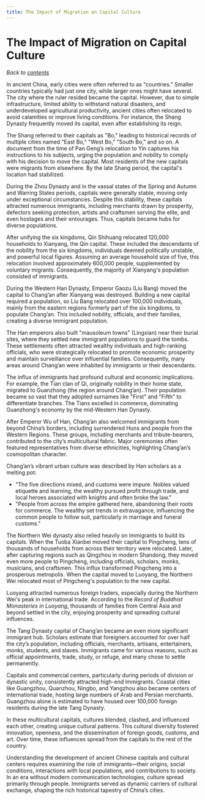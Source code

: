```yaml
---
title: The Impact of Migration on Capital Culture
---
```


# The Impact of Migration on Capital Culture

*Back to [contents](./content.md)*

In ancient China, early cities were often referred to as "countries." Smaller countries typically had just one city, while larger ones might have several. The city where the ruler resided became the capital. However, due to simple infrastructure, limited ability to withstand natural disasters, and underdeveloped agricultural productivity, ancient cities often relocated to avoid calamities or improve living conditions. For instance, the Shang Dynasty frequently moved its capital, even after establishing its reign.

The Shang referred to their capitals as "Bo," leading to historical records of multiple cities named "East Bo," "West Bo," "South Bo," and so on. A document from the time of Pan Geng’s relocation to Yin captures his instructions to his subjects, urging the population and nobility to comply with his decision to move the capital. Most residents of the new capitals were migrants from elsewhere. By the late Shang period, the capital's location had stabilized.

During the Zhou Dynasty and in the vassal states of the Spring and Autumn and Warring States periods, capitals were generally stable, moving only under exceptional circumstances. Despite this stability, these capitals attracted numerous immigrants, including merchants drawn by prosperity, defectors seeking protection, artists and craftsmen serving the elite, and even hostages and their entourages. Thus, capitals became hubs for diverse populations.

After unifying the six kingdoms, Qin Shihuang relocated 120,000 households to Xianyang, the Qin capital. These included the descendants of the nobility from the six kingdoms, individuals deemed politically unstable, and powerful local figures. Assuming an average household size of five, this relocation involved approximately 600,000 people, supplemented by voluntary migrants. Consequently, the majority of Xianyang's population consisted of immigrants.

During the Western Han Dynasty, Emperor Gaozu (Liu Bang) moved the capital to Chang’an after Xianyang was destroyed. Building a new capital required a population, so Liu Bang relocated over 100,000 individuals, mainly from the eastern regions formerly part of the six kingdoms, to populate Chang’an. This included nobility, officials, and their families, creating a diverse immigrant population.

The Han emperors also built "mausoleum towns" (Lingxian) near their burial sites, where they settled new immigrant populations to guard the tombs. These settlements often attracted wealthy individuals and high-ranking officials, who were strategically relocated to promote economic prosperity and maintain surveillance over influential families. Consequently, many areas around Chang’an were inhabited by immigrants or their descendants.

The influx of immigrants had profound cultural and economic implications. For example, the Tian clan of Qi, originally nobility in their home state, migrated to Guanzhong (the region around Chang’an). Their population became so vast that they adopted surnames like "First" and "Fifth" to differentiate branches. The Tians excelled in commerce, dominating Guanzhong's economy by the mid-Western Han Dynasty.

After Emperor Wu of Han, Chang’an also welcomed immigrants from beyond China’s borders, including surrendered Huns and people from the Western Regions. These groups, including merchants and tribute-bearers, contributed to the city’s multicultural fabric. Major ceremonies often featured representatives from diverse ethnicities, highlighting Chang’an’s cosmopolitan character.

Chang’an’s vibrant urban culture was described by Han scholars as a melting pot:  

- "The five directions mixed, and customs were impure. Nobles valued etiquette and learning, the wealthy pursued profit through trade, and local heroes associated with knights and often broke the law."  
- "People from across the empire gathered here, abandoning their roots for commerce. The wealthy set trends in extravagance, influencing the common people to follow suit, particularly in marriage and funeral customs."

The Northern Wei dynasty also relied heavily on immigrants to build its capitals. When the Tuoba Xianbei moved their capital to Pingcheng, tens of thousands of households from across their territory were relocated. Later, after capturing regions such as Qingzhou in modern Shandong, they moved even more people to Pingcheng, including officials, scholars, monks, musicians, and craftsmen. This influx transformed Pingcheng into a prosperous metropolis. When the capital moved to Luoyang, the Northern Wei relocated most of Pingcheng's population to the new capital.

Luoyang attracted numerous foreign traders, especially during the Northern Wei's peak in international trade. According to the *Record of Buddhist Monasteries in Luoyang*, thousands of families from Central Asia and beyond settled in the city, enjoying prosperity and spreading cultural influences.

The Tang Dynasty capital of Chang’an became an even more significant immigrant hub. Scholars estimate that foreigners accounted for over half the city’s population, including officials, merchants, artisans, entertainers, monks, students, and slaves. Immigrants came for various reasons, such as official appointments, trade, study, or refuge, and many chose to settle permanently.

Capitals and commercial centers, particularly during periods of division or dynastic unity, consistently attracted high-end immigrants. Coastal cities like Guangzhou, Quanzhou, Ningbo, and Yangzhou also became centers of international trade, hosting large numbers of Arab and Persian merchants. Guangzhou alone is estimated to have housed over 100,000 foreign residents during the late Tang Dynasty.

In these multicultural capitals, cultures blended, clashed, and influenced each other, creating unique cultural patterns. This cultural diversity fostered innovation, openness, and the dissemination of foreign goods, customs, and art. Over time, these influences spread from the capitals to the rest of the country.

Understanding the development of ancient Chinese capitals and cultural centers requires examining the role of immigrants—their origins, social conditions, interactions with local populations, and contributions to society. In an era without modern communication technologies, culture spread primarily through people. Immigrants served as dynamic carriers of cultural exchange, shaping the rich historical tapestry of China’s cities.
